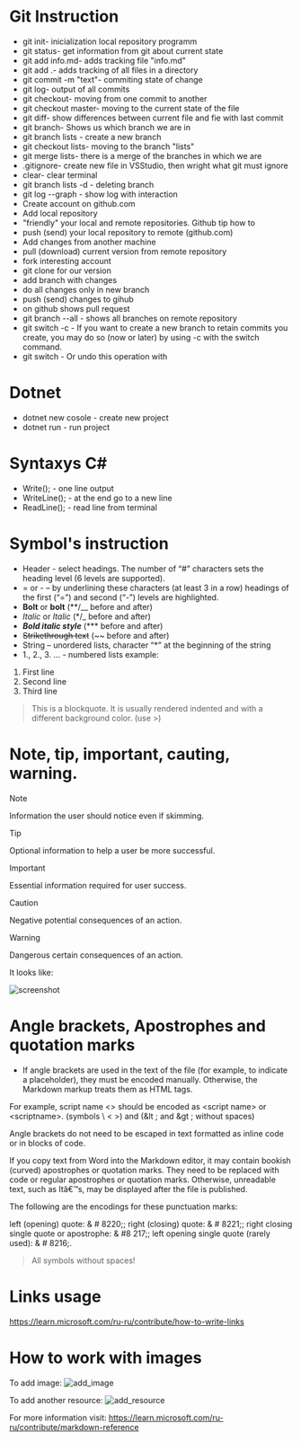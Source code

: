 # Git Instruction

* git init- inicialization local repository programm
* git status- get information from git about current state
* git add info.md- adds tracking file "info.md"
* git add .- adds tracking of all files in a directory
* git commit -m "text"- commiting state of change
* git log-  output of all commits
* git checkout- moving from one commit to another
* git checkout master- moving to the current state of the file
* git diff- show differences between current file and fie with last commit 
* git branch- Shows us which branch we are in
* git branch lists - create a new branch
* git checkout lists- moving to the branch "lists"
* git merge lists- there is a merge of the branches in which we are
* .gitignore- create new file in VSStudio, then wright what git must ignore
* clear- clear terminal
* git branch lists -d - deleting branch  
* git log --graph - show log with interaction
* Create account on github.com
* Add local repository
* "friendly" your local and remote repositories. Github tip how to
* push (send) your local repository to remote (github.com)
* Add changes from another machine
* pull (download) current version from remote repository
* fork interesting account
* git clone for our version
* add branch with changes
* do all changes only in new branch
* push (send) changes to gihub
* on github shows pull request
* git branch --all - shows all branches on remote repository
* git switch -c <new-branch-name> - If you want to create a new branch to retain commits you create, you may
do so (now or later) by using -c with the switch command.
* git switch - Or undo this operation with

# Dotnet
* dotnet new cosole - create new project
* dotnet run - run project

# Syntaxys C#
* Write();  -  one line output
* WriteLine();  - at the end go to a new line
* ReadLine();  -  read line from terminal

# Symbol's instruction

* Header - select headings. The number of “#” characters sets the heading level (6 levels are supported).
* = or - – by underlining these characters (at least 3 in a row) headings of the first (“=”) and second (“-”) levels are highlighted.
* **Bolt** or __bolt__ (**/__ before and after)
* *Italic* or _Italic_ (*/_ before and after)
* ***Bold italic style*** (*** before and after)
* ~~Strikethrough text~~ (~~ before and after)
* String – unordered lists, character “*” at the beginning of the string 
* 1., 2., 3. ... - numbered lists
example:
1. First line
2. Second line
3. Third line

> This is a blockquote. It is usually rendered indented and with a different background color. (use >)


# Note, tip, important, cauting, warning.

> [!NOTE]
> Information the user should notice even if skimming.

> [!TIP]
> Optional information to help a user be more successful.

> [!IMPORTANT]
> Essential information required for user success.

> [!CAUTION]
> Negative potential consequences of an action.

> [!WARNING]
> Dangerous certain consequences of an action.

It looks like:

![screenshot](1.png)

 

# Angle brackets, Apostrophes and quotation marks

* If angle brackets are used in the text of the file (for example, to indicate a placeholder), they must be encoded manually. Otherwise, the Markdown markup treats them as HTML tags.

For example, script name <> should be encoded as &lt;script name&gt; or \<scriptname>. (symbols \ < >) and (&lt ;  and &gt ; without spaces)

Angle brackets do not need to be escaped in text formatted as inline code or in blocks of code.

If you copy text from Word into the Markdown editor, it may contain bookish (curved) apostrophes or quotation marks. They need to be replaced with code or regular apostrophes or quotation marks. Otherwise, unreadable text, such as Itâ€™s, may be displayed after the file is published.

The following are the encodings for these punctuation marks:

left (opening) quote: & # 8220;;
right (closing) quote: & # 8221;;
right closing single quote or apostrophe: & #8 217;;
left opening single quote (rarely used): & # 8216;.
> All symbols without spaces!

# Links usage
https://learn.microsoft.com/ru-ru/contribute/how-to-write-links

# How to work with images
To add image:
![add_image](2.png)

To add another resource:
![add_resource](3.png)

For more information visit:
https://learn.microsoft.com/ru-ru/contribute/markdown-reference
